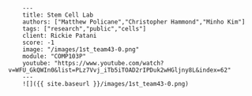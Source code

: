 
        ---
        title: Stem Cell Lab
        authors: ["Matthew Policane","Christopher Hammond","Minho Kim"]
        tags: ["research","public","cells"]
        client: Rickie Patani
        score: -1
        image: "/images/1st_team43-0.png"
        module: "COMP103P"
        youtube: "https://www.youtube.com/watch?v=WFU_GkQWIn0&list=PLz7Vvj_iTb5iTOAD2rIPDuk2wHGljny8L&index=62"
        ---
        ![]({{ site.baseurl }}/images/1st_team43-0.png)